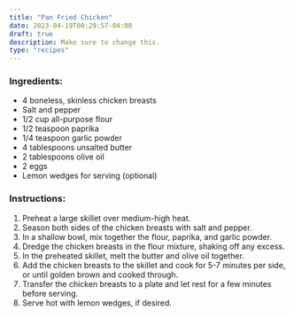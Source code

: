 ```yaml
---
title: "Pan Fried Chicken"
date: 2023-04-19T00:29:57-04:00
draft: true
description: Make sure to change this.
type: "recipes"
---
```


### Ingredients:

- 4 boneless, skinless chicken breasts
- Salt and pepper
- 1/2 cup all-purpose flour
- 1/2 teaspoon paprika
- 1/4 teaspoon garlic powder
- 4 tablespoons unsalted butter
- 2 tablespoons olive oil
- 2 eggs
- Lemon wedges for serving (optional)

### Instructions:

1. Preheat a large skillet over medium-high heat.
1. Season both sides of the chicken breasts with salt and pepper.
1. In a shallow bowl, mix together the flour, paprika, and garlic powder.
1. Dredge the chicken breasts in the flour mixture, shaking off any excess.
1. In the preheated skillet, melt the butter and olive oil together.
1. Add the chicken breasts to the skillet and cook for 5-7 minutes per side, or until golden brown and cooked through.
1. Transfer the chicken breasts to a plate and let rest for a few minutes before serving.
1. Serve hot with lemon wedges, if desired.